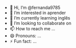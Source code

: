 - 👋 Hi, I’m @fernanda9785
- 👀 I’m interested in aprender 
- 🌱 I’m currently learning inglês
- 💞️ I’m looking to collaborate on
- 📫 How to reach me ...
- 😄 Pronouns: ...
- ⚡ Fun fact: ...

<!---
fernanda9785/fernanda9785 is a ✨ special ✨ repository because its `README.md` (this file) appears on your GitHub profile.
You can click the Preview link to take a look at your changes.
--->
